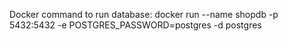 Docker command to run database: docker run --name shopdb -p 5432:5432 -e POSTGRES_PASSWORD=postgres -d postgres